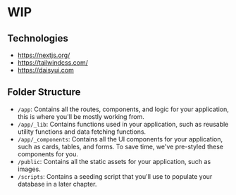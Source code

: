 # WIP

## Technologies

-   <https://nextjs.org/>
-   <https://tailwindcss.com/>
-   <https://daisyui.com>

## Folder Structure

-   `/app`: Contains all the routes, components, and logic for your application, this is where you'll be mostly working from.
-   `/app/_lib`: Contains functions used in your application, such as reusable utility functions and data fetching functions.
-   `/app/_components`: Contains all the UI components for your application, such as cards, tables, and forms. To save time, we've pre-styled these components for you.
-   `/public`: Contains all the static assets for your application, such as images.
-   `/scripts`: Contains a seeding script that you'll use to populate your database in a later chapter.
